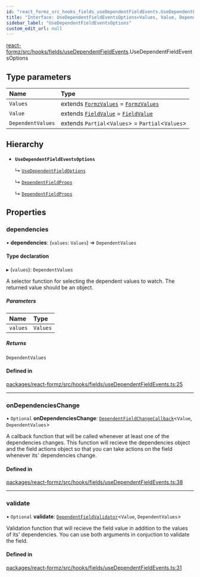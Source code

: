 ```yaml
---
id: "react_formz_src_hooks_fields_useDependentFieldEvents.UseDependentFieldEventsOptions"
title: "Interface: UseDependentFieldEventsOptions<Values, Value, DependentValues>"
sidebar_label: "UseDependentFieldEventsOptions"
custom_edit_url: null
---
```


[react-formz/src/hooks/fields/useDependentFieldEvents](../modules/react_formz_src_hooks_fields_useDependentFieldEvents.md).UseDependentFieldEventsOptions

## Type parameters

| Name | Type |
| :------ | :------ |
| `Values` | extends [`FormzValues`](../modules/react_formz_src_types_form.md#formzvalues) = [`FormzValues`](../modules/react_formz_src_types_form.md#formzvalues) |
| `Value` | extends [`FieldValue`](../modules/react_formz_src_types_field.md#fieldvalue) = [`FieldValue`](../modules/react_formz_src_types_field.md#fieldvalue) |
| `DependentValues` | extends `Partial`<`Values`\> = `Partial`<`Values`\> |

## Hierarchy

- **`UseDependentFieldEventsOptions`**

  ↳ [`UseDependentFieldOptions`](react_formz_src_hooks_fields_useDependentField.UseDependentFieldOptions.md)

  ↳ [`DependentFieldProps`](react_formz_web_src_components_DependentField_DependentField_types.DependentFieldProps.md)

  ↳ [`DependentFieldProps`](react_formz_native_src_components_DependentField_DependentField_types.DependentFieldProps.md)

## Properties

### dependencies

• **dependencies**: (`values`: `Values`) => `DependentValues`

#### Type declaration

▸ (`values`): `DependentValues`

A selector function for selecting the dependent values to watch.
The returned value should be an object.

##### Parameters

| Name | Type |
| :------ | :------ |
| `values` | `Values` |

##### Returns

`DependentValues`

#### Defined in

[packages/react-formz/src/hooks/fields/useDependentFieldEvents.ts:25](https://github.com/ZerryStack/react-formz/blob/main/packages/react-formz/src/hooks/fields/useDependentFieldEvents.ts#L25)

___

### onDependenciesChange

• `Optional` **onDependenciesChange**: [`DependentFieldChangeCallback`](../modules/react_formz_src_types_field.md#dependentfieldchangecallback)<`Value`, `DependentValues`\>

A callback function that will be called whenever at least one of the
dependencies changes. This function will recieve the dependencies object and
the field actions object so that you can take actions on the field whenever
its' dependencies change.

#### Defined in

[packages/react-formz/src/hooks/fields/useDependentFieldEvents.ts:38](https://github.com/ZerryStack/react-formz/blob/main/packages/react-formz/src/hooks/fields/useDependentFieldEvents.ts#L38)

___

### validate

• `Optional` **validate**: [`DependentFieldValidator`](../modules/react_formz_src_types_field.md#dependentfieldvalidator)<`Value`, `DependentValues`\>

Validation function that will recieve the field value in addition to
the values of its' dependencies. You can use both arguments in conjuction
to validate the field.

#### Defined in

[packages/react-formz/src/hooks/fields/useDependentFieldEvents.ts:31](https://github.com/ZerryStack/react-formz/blob/main/packages/react-formz/src/hooks/fields/useDependentFieldEvents.ts#L31)
